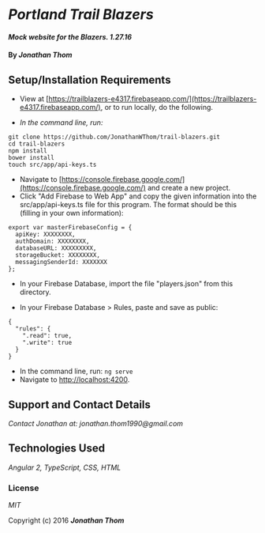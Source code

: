 # _Portland Trail Blazers_

#### _Mock website for the Blazers. 1.27.16_

#### By _**Jonathan Thom**_

## Setup/Installation Requirements

* View at [https://trailblazers-e4317.firebaseapp.com/](https://trailblazers-e4317.firebaseapp.com/), or to run locally, do the following.

* _In the command line, run:_
```
git clone https://github.com/JonathanWThom/trail-blazers.git
cd trail-blazers
npm install
bower install
touch src/app/api-keys.ts
```

* Navigate to [https://console.firebase.google.com/](https://console.firebase.google.com/) and create a new project.
* Click "Add Firebase to Web App" and copy the given information into the src/app/api-keys.ts file for this program. The format should be this (filling in your own information):

```
export var masterFirebaseConfig = {
  apiKey: XXXXXXXX,
  authDomain: XXXXXXXX,
  databaseURL: XXXXXXXXX,
  storageBucket: XXXXXXXX,
  messagingSenderId: XXXXXXX
};
```

* In your Firebase Database, import the file "players.json" from this directory.

* In your Firebase Database > Rules, paste and save as public:

```
{
  "rules": {
    ".read": true,
    ".write": true
  }
}
```
* In the command line, run: `ng serve`
* Navigate to [http://localhost:4200](http://localhost:4200).

## Support and Contact Details

_Contact Jonathan at: jonathan.thom1990@gmail.com_

## Technologies Used

_Angular 2, TypeScript, CSS, HTML_

### License

*MIT*

Copyright (c) 2016 **_Jonathan Thom_**
